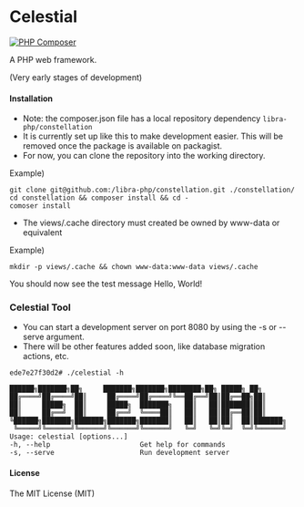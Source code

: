 # Celestial
[![PHP Composer](https://github.com/libra-php/constellation/actions/workflows/php.yml/badge.svg?branch=main)](https://github.com/libra-php/constellation/actions/workflows/php.yml)

A PHP web framework.

(Very early stages of development)

#### Installation
- Note: the composer.json file has a local repository dependency `libra-php/constellation`
- It is currently set up like this to make development easier. This will be removed once the package is available on packagist. 
- For now, you can clone the repository into the working directory.

Example)
```
git clone git@github.com:/libra-php/constellation.git ./constellation/
cd constellation && composer install && cd -
comoser install
```

- The views/.cache directory must created be owned by www-data or equivalent

Example)
```
mkdir -p views/.cache && chown www-data:www-data views/.cache
```

You should now see the test message Hello, World!


### Celestial Tool
- You can start a development server on port 8080 by using the -s or --serve argument.
- There will be other features added soon, like database migration actions, etc.
```
ede7e27f30d2# ./celestial -h

██████╗███████╗██╗     ███████╗███████╗████████╗██╗ █████╗ ██╗     
██╔════╝██╔════╝██║     ██╔════╝██╔════╝╚══██╔══╝██║██╔══██╗██║     
██║     █████╗  ██║     █████╗  ███████╗   ██║   ██║███████║██║     
██║     ██╔══╝  ██║     ██╔══╝  ╚════██║   ██║   ██║██╔══██║██║     
╚██████╗███████╗███████╗███████╗███████║   ██║   ██║██║  ██║███████╗
 ╚═════╝╚══════╝╚══════╝╚══════╝╚══════╝   ╚═╝   ╚═╝╚═╝  ╚═╝╚══════╝
Usage: celestial [options...]
-h, --help                      Get help for commands
-s, --serve                     Run development server
```


#### License
The MIT License (MIT)

